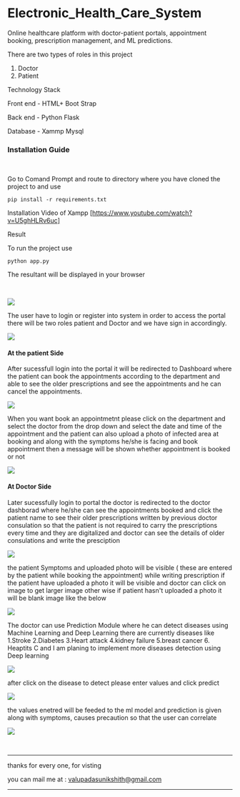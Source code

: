 # Electronic_Health_Care_System
Online healthcare platform with doctor-patient portals, appointment booking, prescription management, and ML predictions.

There are two types of roles in this project 
1. Doctor
2. Patient

Technology Stack

Front end - HTML+ Boot Strap

Back end -  Python Flask 

Database - Xammp Mysql


<h3>Installation Guide</h3>
<br>
 
  Go to Comand Prompt and route to directory where you have cloned the project to and
use
 ```
pip install -r requirements.txt
 ```

Installation Video of Xampp [https://www.youtube.com/watch?v=U5ghHLRv6uc]


Result

To run the project use

```
python app.py
 ```
 
The resultant will be displayed in your browser

<br>

![](https://github.com/sainikshithvalupadasu/Electronic_Health_Care_System/blob/main/images/home.jpeg)

The user have to login or register into system in order to access the portal there will be two roles patient and Doctor and we have sign in accordingly.

![](https://github.com/sainikshithvalupadasu/Electronic_Health_Care_System/blob/main/images/login%20page.jpeg)

<h4> At the patient Side </h4>

After sucessfull login into the portal it will be redirected to Dashboard where the patient can book the appointments according to the department and able to see the older prescriptions and see the appointments and he can cancel the appointments.

![](https://github.com/sainikshithvalupadasu/Electronic_Health_Care_System/blob/main/images/patient%20login.jpeg)


When you want book an appointmetnt please click on the department and select the doctor from the drop down and select the date and time of the appointment and the patient can also upload a photo of infected area at booking and along with the symptoms he/she is facing and book appointment then a message will be shown whether appointment is booked or not

![](https://github.com/sainikshithvalupadasu/Electronic_Health_Care_System/blob/main/images/appointment%20booked.jpeg)

<h4> At Doctor Side </h4>
Later sucessfully login to portal the doctor is redirected to the doctor dashborad where he/she can see the appointments booked and click the patient name to see their older prescriptions written by previous doctor consulation so that the patient is not required to carry the prescriptions every time and they are digitalized and doctor can see the details of older consulations and write the presciption

![](https://github.com/sainikshithvalupadasu/Electronic_Health_Care_System/blob/main/images/after%20Doctor%20login.jpeg)

the patient Symptoms and uploaded photo will be visible ( these are entered by the patient while booking the appointment)  while writing prescription if the patient have uploaded a photo it will be visible and doctor can click on image to get larger image other wise if patient hasn't uploaded a photo it will be blank image like the below

![](https://github.com/sainikshithvalupadasu/Electronic_Health_Care_System/blob/main/images/Doctor%20write%20prescription.jpeg)

The doctor can use Prediction Module where he can detect diseases using Machine Learning and Deep Learning there are currently diseases like
1.Stroke
2.Diabetes
3.Heart attack
4.kidney failure
5.breast cancer
6. Heaptits C
 and I am planing to implement more diseases detection using Deep learning
 
 ![](https://github.com/sainikshithvalupadasu/Electronic_Health_Care_System/blob/main/images/predict%20page.jpeg)

after click on the disease to detect please enter values and click predict
<br>

 ![](https://github.com/sainikshithvalupadasu/Electronic_Health_Care_System/blob/main/images/Stroke.jpeg)

 
 the values enetred will be feeded to the ml model and prediction is given along with symptoms, causes precaution so that the user can correlate
 
 ![](https://github.com/sainikshithvalupadasu/Electronic_Health_Care_System/blob/main/images/symptoms.jpeg)
 
 
 <br>
 <hr>
 
 thanks for every one, for visting <br>

 you can mail me at : valupadasunikshith@gmail.com
 <hr>
 
 
